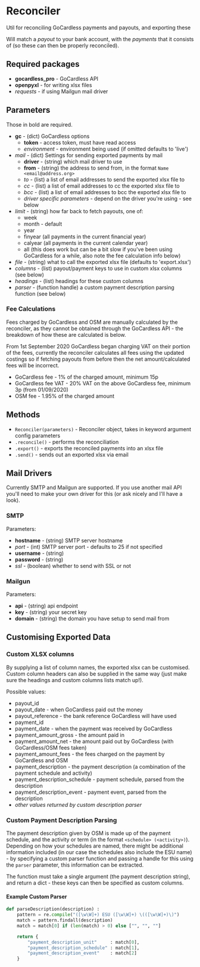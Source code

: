# Reconciler
Util for reconciling GoCardless payments and payouts, and exporting these

Will match a *payout* to your bank account, with the *payments* that it consists of (so these can then be properly reconciled).

## Required packages
* **gocardless_pro** - GoCardless API
* **openpyxl** - for writing xlsx files
* *requests* - if using Mailgun mail driver

## Parameters
Those in bold are required.

* **gc** - (dict) GoCardless options
  * **token** - access token, must have read access
  * *environment* - environment being used (if omitted defaults to 'live')
* *mail* - (dict) Settings for sending exported payments by mail
  * **driver** - (string) which mail driver to use
  * **from** - (string) the address to send from, in the format `Name <email@address.org>`
  * *to* - (list) a list of email addresses to send the exported xlsx file to
  * *cc* - (list) a list of email addresses to cc the exported xlsx file to
  * *bcc* - (list) a list of email addresses to bcc the exported xlsx file to
  * *driver specific parameters* - depend on the driver you're using - see below
* *limit* - (string) how far back to fetch payouts, one of:
  * week
  * month - default
  * year
  * finyear (all payments in the current financial year)
  * calyear (all payments in the current calendar year)
  * all (this does work but can be a bit slow if you've been using GoCardless for a while, also note the fee calculation info below)
* *file* - (string) what to call the exported xlsx file (defaults to 'export.xlsx')
* *columns* - (list) payout/payment keys to use in custom xlsx columns (see below)
* *headings* - (list) headings for these custom columns
* *parser* - (function handle) a custom payment description parsing function (see below)

### Fee Calculations
Fees charged by GoCardless and OSM are manually calculated by the reconciler, as they cannot be obtained through the GoCardless API - the breakdown of how these are calculated is below.

From 1st September 2020 GoCardless began charging VAT on their portion of the fees, currently the reconciler calculates all fees using the updated costings so if fetching payouts from before then the net amount/calculated fees will be incorrect.

* GoCardless fee - 1% of the charged amount, minimum 15p
* GoCardless fee VAT - 20% VAT on the above GoCardless fee, minimum 3p (from 01/09/2020)
* OSM fee - 1.95% of the charged amount

## Methods
* `Reconciler(parameters)` - Reconciler object, takes in keyword argument config parameters
* `.reconcile()` - performs the reconciliation
* `.export()` - exports the reconciled payments into an xlsx file
* `.send()` - sends out an exported xlsx via email

## Mail Drivers
Currently SMTP and Mailgun are supported. If you use another mail API you'll need to make your own driver for this (or ask nicely and I'll have a look).

### SMTP
Parameters:
* **hostname** - (string) SMTP server hostname
* *port* - (int) SMTP server port - defaults to 25 if not specified
* **username** - (string)
* **password** - (string)
* *ssl* - (boolean) whether to send with SSL or not

### Mailgun
Parameters:

* **api** - (string) api endpoint
* **key** - (string) your secret key
* **domain** - (string) the domain you have setup to send mail from

## Customising Exported Data
### Custom XLSX columns
By supplying a list of column names, the exported xlsx can be customised. Custom column headers can also be supplied in the same way (just make sure the headings and custom columns lists match up!).

Possible values:

* payout_id
* payout_date - when GoCardless paid out the money
* payout_reference - the bank reference GoCardless will have used
* payment_id
* payment_date - when the payment was received by GoCardless
* payment_amount_gross - the amount paid in
* payment_amount_net - the amount paid out by GoCardless (with GoCardless/OSM fees taken)
* payment_amount_fees - the fees charged on the payment by GoCardless and OSM
* payment_description - the payment description (a combination of the payment schedule and activity)
* payment_description_schedule - payment schedule, parsed from the description
* payment_description_event - payment event, parsed from the description
* *other values returned by custom description parser*

### Custom Payment Description Parsing
The payment description given by OSM is made up of the payment schedule, and the activity or term (in the format `<schedule> (<activity>)`). Depending on how your schedules are named, there might be additional information included (in our case the schedules also include the ESU name) - by specifying a custom parser function and passing a handle for this using the `parser` parameter, this information can be extracted.

The function must take a single argument (the payment description string), and return a dict - these keys can then be specified as custom columns.

#### Example Custom Parser
```python
def parseDescription(description) :
    pattern = re.compile("([\w\W]+) ESU ([\w\W]+) \(([\w\W]+)\)")
    match = pattern.findall(description)
    match = match[0] if (len(match) > 0) else ["", "", ""]

    return {
        "payment_description_unit"     : match[0],
        "payment_description_schedule" : match[1],
        "payment_description_event"    : match[2]
    }
```
